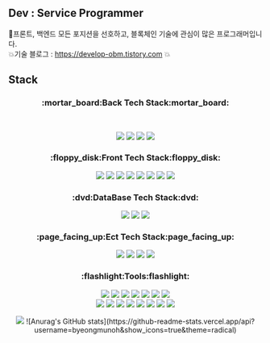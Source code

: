## Dev : Service Programmer

:pushpin:프론트, 백엔드 모든 포지션을 선호하고, 블록체인 기술에 관심이 많은 프로그래머입니다.<br/>
:collision:기술 블로그 : https://develop-obm.tistory.com :collision:

## Stack

<h3 align="center">:mortar_board:Back Tech Stack:mortar_board:</h3>
<br/>
<p align="center">
  <img
    src="https://img.shields.io/badge/Laravel-000000?style=flat-square&logo=Laravel&logoColor=white"
  />&nbsp<img
    src="https://img.shields.io/badge/Node.js-000000?style=flat-square&logo=Node.js&logoColor=white"
  />&nbsp<img
    src="https://img.shields.io/badge/Solidity-000000?style=flat-square&logo=Solidity&logoColor=white"
  />&nbsp<img
    src="https://img.shields.io/badge/PHP-000000?style=flat-square&logo=PHP&logoColor=white"
  />
</p>
<h3 align="center">:floppy_disk:Front Tech Stack:floppy_disk:</h3>
<p align="center">
  <img
    src="https://img.shields.io/badge/HTML5-000000?style=flat-square&logo=HTML5&logoColor=white"
  />&nbsp<img
    src="https://img.shields.io/badge/React-000000?style=flat-square&logo=React&logoColor=white"
  />&nbsp<img
    src="https://img.shields.io/badge/Next.js-000000?style=flat-square&logo=Next.js&logoColor=white"
  />&nbsp<img
    src="https://img.shields.io/badge/TypeScript-000000?style=flat-square&logo=TypeScript&logoColor=white"
  />&nbsp<img
    src="https://img.shields.io/badge/JavaScript-000000?style=flat-square&logo=JavaScript&logoColor=white"
  />&nbsp<img
    src="https://img.shields.io/badge/CSS3-000000?style=flat-square&logo=CSS3&logoColor=white"
  />&nbsp<img
    src="https://img.shields.io/badge/Redux-000000?style=flat-square&logo=Redux&logoColor=white"
  />&nbsp<img
    src="https://img.shields.io/badge/Web3.js-000000?style=flat-square&logo=Web3.js&logoColor=white"
  />
</p>
<h3 align="center">:dvd:DataBase Tech Stack:dvd:</h3>
<p align="center">
  <img
    src="https://img.shields.io/badge/MySQL-000000?style=flat-square&logo=MySQL&logoColor=white"
  />&nbsp<img
    src="https://img.shields.io/badge/MongoDB-000000?style=flat-square&logo=MongoDB&logoColor=white"
  />&nbsp<img
    src="https://img.shields.io/badge/MariaDB-000000?style=flat-square&logo=MariaDB&logoColor=white"
  />
</p>
<h3 align="center">:page_facing_up:Ect Tech Stack:page_facing_up:</h3>
<p align="center">
  <img
    src="https://img.shields.io/badge/Amazon AWS-000000?style=flat-square&logo=Amazon AWS&logoColor=white"
  />&nbsp<img
    src="https://img.shields.io/badge/Amazon RDS-000000?style=flat-square&logo=Amazon RDS&logoColor=white"
  />&nbsp<img
    src="https://img.shields.io/badge/Amazon S3-000000?style=flat-square&logo=Amazon S3&logoColor=white"
  />&nbsp<img
    src="https://img.shields.io/badge/Amazon EC2-000000?style=flat-square&logo=Amazon EC2&logoColor=white"
  />
</p>
<h3 align="center">:flashlight:Tools:flashlight:</h3>
<p align="center">
  <img
    src="https://img.shields.io/badge/Visual Studio Code-000000?style=flat-square&logo=Visual Studio Code&logoColor=white"
  />&nbsp<img
    src="https://img.shields.io/badge/GitHub-000000?style=flat-square&logo=GitHub&logoColor=white"
  />&nbsp<img
    src="https://img.shields.io/badge/GitLab-000000?style=flat-square&logo=GitLab&logoColor=white"
  />&nbsp<img
    src="https://img.shields.io/badge/Jira Software-000000?style=flat-square&logo=Jira Software&logoColor=white"
  />&nbsp<img
    src="https://img.shields.io/badge/Confluence-000000?style=flat-square&logo=Confluence&logoColor=white"
  />&nbsp<img
    src="https://img.shields.io/badge/Slack-000000?style=flat-square&logo=Slack&logoColor=white"
  />&nbsp<img
    src="https://img.shields.io/badge/Sourcetree-000000?style=flat-square&logo=Sourcetree&logoColor=white"
  /><br/><img
    src="https://img.shields.io/badge/GitKraken-000000?style=flat-square&logo=GitKraken&logoColor=white"
  />&nbsp<img
    src="https://img.shields.io/badge/Android Studio-000000?style=flat-square&logo=Android Studio&logoColor=white"
  />&nbsp<img
    src="https://img.shields.io/badge/FileZilla-000000?style=flat-square&logo=FileZilla&logoColor=white"
  />&nbsp<img
    src="https://img.shields.io/badge/Postman-000000?style=flat-square&logo=Postman&logoColor=white"
  />&nbsp<img
    src="https://img.shields.io/badge/IPFS-000000?style=flat-square&logo=IPFS&logoColor=white"
  />&nbsp<img
    src="https://img.shields.io/badge/Firebase-000000?style=flat-square&logo=Firebase&logoColor=white"
  />&nbsp<img
    src="https://img.shields.io/badge/VirtualBox-000000?style=flat-square&logo=VirtualBox&logoColor=white"
  />&nbsp<img
    src="https://img.shields.io/badge/NGINX-000000?style=flat-square&logo=NGINX&logoColor=white"
  />
</p>
<p align="center">
<a href="https://hits.seeyoufarm.com"><img src="https://hits.seeyoufarm.com/api/count/incr/badge.svg?url=https%3A%2F%2Fgithub.com%2Fbyeongmunoh%2Fbyeongmunoh%2Fblob%2Fmain%2FREADME.md&count_bg=%23A2A2A2&title_bg=%23555555&icon=vsco.svg&icon_color=%23E7E7E7&title=%EB%B0%A9%EB%AC%B8%EC%9E%90+%EC%88%98&edge_flat=true"/></a>
![Anurag's GitHub stats](https://github-readme-stats.vercel.app/api?username=byeongmunoh&show_icons=true&theme=radical)
</p>
